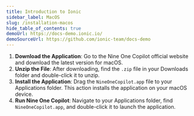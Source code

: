 ```yaml
---
title: Introduction to Ionic
sidebar_label: MacOS
slug: /installation-macos
hide_table_of_contents: true
demoUrl: https://docs-demo.ionic.io/
demoSourceUrl: https://github.com/ionic-team/docs-demo
---
```


1. **Download the Application**: Go to the Nine One Copilot official website and download the latest version for macOS.
2. **Unzip the File**: After downloading, find the `.zip` file in your Downloads folder and double-click it to unzip.
3. **Install the Application**: Drag the `NineOneCopilot.app` file to your Applications folder. This action installs the application on your macOS device.
4. **Run Nine One Copilot**: Navigate to your Applications folder, find `NineOneCopilot.app`, and double-click it to launch the application.